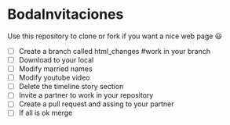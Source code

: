 # BodaInvitaciones
Use this repository to clone or fork if you want a nice web page :smiley: 

- [ ] Create a branch called html_changes
#work in your branch
- [ ] Download to your local
- [ ] Modify married names
- [ ] Modify youtube video
- [ ] Delete the timeline story section
- [ ] Invite a partner to work in your repository
- [ ] Create a pull request and assing to your partner
- [ ] If all is ok merge
